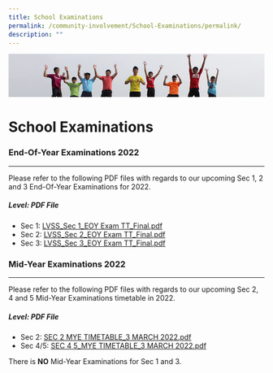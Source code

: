 ```yaml
---
title: School Examinations
permalink: /community-involvement/School-Examinations/permalink/
description: ""
---
```

![](/images/Banner.jpg)

School Examinations
===================

### End-Of-Year Examinations 2022
-----------------------------

  
Please refer to the following PDF files with regards to our upcoming Sec 1, 2 and 3 End-Of-Year Examinations for 2022.

##### Level: PDF File

* Sec 1: [LVSS_Sec 1_EOY Exam TT_Final.pdf](/files/LVSS_Sec%201_EOY%20Exam%20TT_Final.pdf)
* Sec 2: [LVSS_Sec 2_EOY Exam TT_Final.pdf](/files/LVSS_Sec%202_EOY%20Exam%20TT_Final.pdf)
* Sec 3: [LVSS_Sec 3_EOY Exam TT_Final.pdf ](/files/LVSS_Sec%203_EOY%20Exam%20TT_Final.pdf)

### Mid-Year Examinations 2022
--------------------------

  
Please refer to the following PDF files with regards to our upcoming Sec 2, 4 and 5 Mid-Year Examinations timetable in 2022.

##### Level: PDF File
* Sec 2: [SEC 2 MYE TIMETABLE_3 MARCH 2022.pdf](/files/SEC%202%20MYE%20TIMETABLE_3%20MARCH%202022.pdf)
* Sec 4/5: [SEC 4 5_MYE TIMETABLE_3 MARCH 2022.pdf](/files/SEC%204%20%205_MYE%20TIMETABLE_3%20MARCH%202022.pdf)

There is **NO** Mid-Year Examinations for Sec 1 and 3.